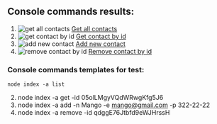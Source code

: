 ## Console commands results:

1. ![get all contacts](https://monosnap.com/image/WHbL2y6OGfwl9oDYpCjfJaGJwIzFQO)
   [Get all contacts](https://monosnap.com/file/WHbL2y6OGfwl9oDYpCjfJaGJwIzFQO)
2. ![get contact by id](https://monosnap.com/image/yF2N4Roe2kzl272ABJx9KFfRR4KdcA)
   [Get contact by id](https://monosnap.com/file/yF2N4Roe2kzl272ABJx9KFfRR4KdcA)
3. ![add new contact](https://monosnap.com/image/1222ou8vA93M1zrgY76SlYoGEIz46l)
   [Add new contact](https://monosnap.com/file/1222ou8vA93M1zrgY76SlYoGEIz46l)
4. ![remove contact by id](https://monosnap.com/image/8FtOTXa1MY90mZJOqwZk5mcdEcDNqM)
   [Remove contact by id](https://monosnap.com/file/8FtOTXa1MY90mZJOqwZk5mcdEcDNqM)

### Console commands templates for test:

```
node index -a list
```

2. node index -a get -id 05olLMgyVQdWRwgKfg5J6
3. node index -a add -n Mango -e mango@gmail.com -p 322-22-22
4. node index -a remove -id qdggE76Jtbfd9eWJHrssH
